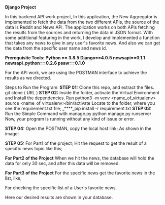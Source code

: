**Django Project**


In this backend API work project, In this application, the New Aggregator is implemented to fetch the data from the two different APIs, the source of the data is Reddit and News API. The application works on both APIs fetching the results from the sources and returning the data in JSON format.
With some additional featuring in the work, I develop and implemented a function that takes any news to give in any user's favorite news. And also we can get the data from the specific user name and news id.

**Prerequisite Tools:
Python == 3.8.5
Django==4.0.5
newsapi==0.1.1
newsapi_python==0.2.6
psaw==0.1.0**


For the API work, we are using the POSTMAN interface to achieve the results as we directed.

Steps to Run the Program:
**STEP 01:** 
	 Clone this repo, and extract the files. 
git clone ( URL )
**STEP 02:** 
	Inside the folder, activate the Virtual Environment and Install the dependencies.
Run python3 -m venv <name_of_virtualenv>
source <name_of_virtualenv>/bin/activate
	Locate to the folder, where you see the requirement.txt file;
_****_pip install -r requirement.txt
**STEP 03:**
	Run the Simple Command with manage.py
python manage.py runserver
Now, your program is running without any kind of issue or error.

**STEP 04:**
Open the POSTMAN, copy the local host link;
As shown in the image:


**STEP 05:**
For Part1 of the project;
Hit the request to get the result of a specific news topic like this;


**For Part2 of the Project**
When we hit the news, the database will hold the data for only 30 sec, and after this data will be removed.

**For Part3 of the Project**
For the specific news get the favorite news in the list, like;

For checking the specific list of a User's favorite news.



Here our desired results are shown in your database.

